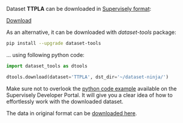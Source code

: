 Dataset **TTPLA** can be downloaded in [Supervisely format](https://developer.supervisely.com/api-references/supervisely-annotation-json-format):

 [Download](https://assets.supervisely.com/supervisely-supervisely-assets-public/teams_storage/s/I/3s/rKlyn1Y27OjSoH2RY7ld3r5gLUe7xEJcXpYiyjO1ki4e7C4kJ0EeT8BjBIIxLw3zkzfV7mqKea05Gcb3lyYuqzQCB0Er7NNTzh88VCCLhjtCYheL6lJqM42lrlfW.tar)

As an alternative, it can be downloaded with *dataset-tools* package:
``` bash
pip install --upgrade dataset-tools
```

... using following python code:
``` python
import dataset_tools as dtools

dtools.download(dataset='TTPLA', dst_dir='~/dataset-ninja/')
```
Make sure not to overlook the [python code example](https://developer.supervisely.com/getting-started/python-sdk-tutorials/iterate-over-a-local-project) available on the Supervisely Developer Portal. It will give you a clear idea of how to effortlessly work with the downloaded dataset.

The data in original format can be [downloaded here](https://drive.google.com/uc?export=download&confirm=no_antivirus&id=1Yz59yXCiPKS0_X4K3x9mW22NLnxjvrr0).
